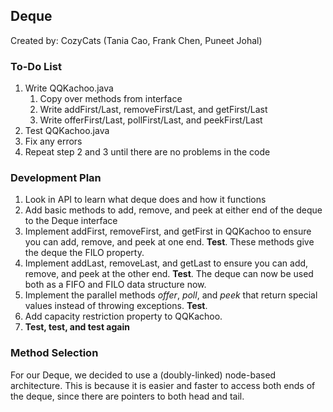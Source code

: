 ## Deque
Created by: CozyCats (Tania Cao, Frank Chen, Puneet Johal)

### To-Do List
1. Write QQKachoo.java
   1. Copy over methods from interface
   2. Write addFirst/Last, removeFirst/Last, and getFirst/Last
   3. Write offerFirst/Last, pollFirst/Last, and peekFirst/Last
2. Test QQKachoo.java
3. Fix any errors
4. Repeat step 2 and 3 until there are no problems in the code

### Development Plan
1. Look in API to learn what deque does and how it functions
2. Add basic methods to add, remove, and peek at either end of the deque to the Deque interface
3. Implement addFirst, removeFirst, and getFirst in QQKachoo to ensure you can add, remove, and peek at one end. **Test**. These methods give the deque the FILO property.
4. Implement addLast, removeLast, and getLast to ensure you can add, remove, and peek at the other end. **Test**. The deque can now be used both as a FIFO and FILO data structure now.
5. Implement the parallel methods *offer*, *poll*, and *peek* that return special values instead of throwing exceptions. **Test**.
6. Add capacity restriction property to QQKachoo.
7. **Test, test, and test again**


### Method Selection
For our Deque, we decided to use a (doubly-linked) node-based architecture. This is because it is easier and faster to access both ends of the deque, since there are pointers to both head and tail.

